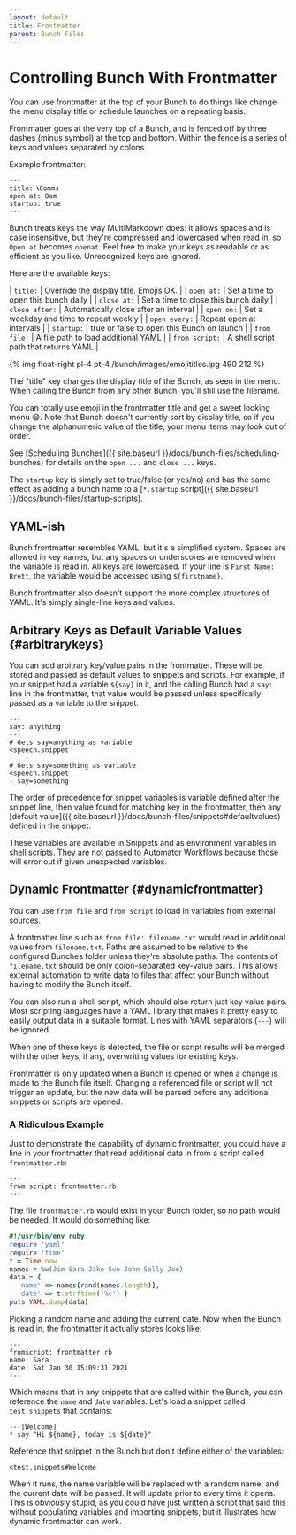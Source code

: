 ```yaml
---
layout: default
title: Frontmatter
parent: Bunch Files
---
```

# Controlling Bunch With Frontmatter

You can use frontmatter at the top of your Bunch to do things like change the menu display title or schedule launches on a repeating basis.

Frontmatter goes at the very top of a Bunch, and is fenced off by three dashes (minus symbol) at the top and bottom. Within the fence is a series of keys and values separated by colons.

Example frontmatter:

```
---
title: 📞Comms
open at: 8am
startup: true
---
```

Bunch treats keys the way MultiMarkdown does: it allows spaces and is case insensitive, but they're compressed and lowercased when read in, so `Open at` becomes `openat`. Feel free to make your keys as readable or as efficient as you like. Unrecognized keys are ignored.

Here are the available keys:

| `title:`       | Override the display title. Emojis OK.     |
| `open at:`     | Set a time to open this bunch daily        |
| `close at:`    | Set a time to close this bunch daily       |
| `close after:` | Automatically close after an interval      |
| `open on:`     | Set a weekday and time to repeat weekly    |
| `open every:`  | Repeat open at intervals                   |
| `startup:`     | true or false to open this Bunch on launch |
| `from file:`   | A file path to load additional YAML        |
| `from script:` | A shell script path that returns YAML      |


{% img float-right pl-4 pt-4 /bunch/images/emojititles.jpg 490 212 %}

The "title" key changes the display title of the Bunch, as seen in the menu. When calling the Bunch from any other Bunch, you'll still use the filename.

You can totally use emoji in the frontmatter title and get a sweet looking menu 😁. Note that Bunch doesn't currently sort by display title, so if you change the alphanumeric value of the title, your menu items may look out of order.

See [Scheduling Bunches]({{ site.baseurl }}/docs/bunch-files/scheduling-bunches) for details on the `open ...` and `close ...` keys.

The `startup` key is simply set to true/false (or yes/no) and has the same effect as adding a bunch name to a [`*.startup` script]({{ site.baseurl }}/docs/bunch-files/startup-scripts).

## YAML-ish

Bunch frontmatter resembles YAML, but it's a simplified system. Spaces are allowed in key names, but any spaces or underscores are removed when the variable is read in. All keys are lowercased. If your line is `First Name: Brett`, the variable would be accessed using `${firstname}`.

Bunch frontmatter also doesn't support the more complex structures of YAML. It's simply single-line keys and values.

## Arbitrary Keys as Default Variable Values {#arbitrarykeys}

You can add arbitrary key/value pairs in the frontmatter. These will be stored and passed as default values to snippets and scripts. For example, if your snippet had a variable `${say}` in it, and the calling Bunch had a `say:` line in the frontmatter, that value would be passed unless specifically passed as a variable to the snippet.

    ---
    say: anything
    ---
    # Gets say=anything as variable
    <speech.snippet

    # Gets say=something as variable
    <speech.snippet
    - say=something

The order of precedence for snippet variables is variable defined after the snippet line, then value found for matching key in the frontmatter, then any [default value]({{ site.baseurl }}/docs/bunch-files/snippets#defaultvalues) defined in the snippet.

These variables are available in Snippets and as environment variables in shell scripts. They are not passed to Automator Workflows because those will error out if given unexpected variables.

## Dynamic Frontmatter {#dynamicfrontmatter}

You can use `from file` and `from script` to load in variables from external sources.

A frontmatter line such as `from file: filename.txt` would read in additional values from `filename.txt`. Paths are assumed to be relative to the configured Bunches folder unless they're absolute paths. The contents of `filename.txt` should be only colon-separated key-value pairs. This allows external automation to write data to files that affect your Bunch without having to modify the Bunch itself.

You can also run a shell script, which should also return just key value pairs. Most scripting languages have a YAML library that makes it pretty easy to easily output data in a suitable format. Lines with YAML separators (`---`) will be ignored.

When one of these keys is detected, the file or script results will be merged with the other keys, if any, overwriting values for existing keys.

Frontmatter is only updated when a Bunch is opened or when a change is made to the Bunch file itself. Changing a referenced file or script will not trigger an update, but the new data will be parsed before any additional snippets or scripts are opened.

### A Ridiculous Example

Just to demonstrate the capability of dynamic frontmatter, you could have a line in your frontmatter that read additional data in from a script called `frontmatter.rb`:

    ---
    from script: frontmatter.rb
    ---

The file `frontmatter.rb` would exist in your Bunch folder, so no path would be needed. It would do something like:

```ruby
#!/usr/bin/env ruby
require 'yaml'
require 'time'
t = Time.now
names = %w(Jim Sara Jake Sue John Sally Joe)
data = {
  'name' => names[rand(names.length)],
  'date' => t.strftime('%c') }
puts YAML.dump(data)
```

Picking a random name and adding the current date. Now when the Bunch is read in, the frontmatter it actually stores looks like:

    ---
    fromscript: frontmatter.rb
    name: Sara
    date: Sat Jan 30 15:09:31 2021
    ---

Which means that in any snippets that are called within the Bunch, you can reference the `name` and `date` variables. Let's load a snippet called `test.snippets` that contains:

    ---[Welcome]
    * say "Hi ${name}, today is ${date}"

Reference that snippet in the Bunch but don't define either of the variables:

    <test.snippets#Welcome

When it runs, the name variable will be replaced with a random name, and the current date will be passed. It will update prior to every time it opens. This is obviously stupid, as you could have just written a script that said this without populating variables and importing snippets, but it illustrates how dynamic frontmatter can work.
